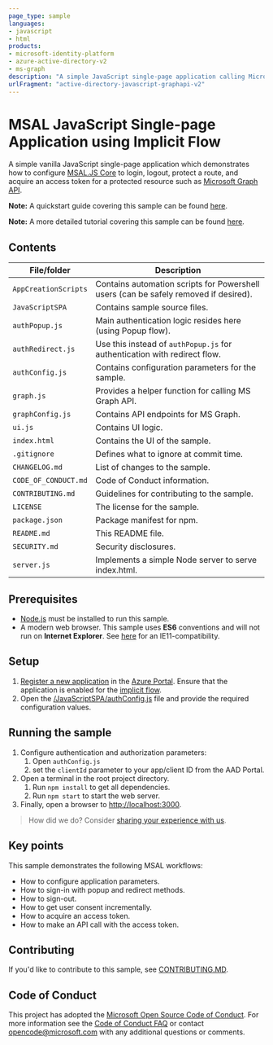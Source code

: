 ```yaml
---
page_type: sample
languages:
- javascript
- html
products:
- microsoft-identity-platform
- azure-active-directory-v2
- ms-graph
description: "A simple JavaScript single-page application calling Microsoft Graph API using msal.js (w/ AAD v2 endpoint)"
urlFragment: "active-directory-javascript-graphapi-v2"
---
```


# MSAL JavaScript Single-page Application using Implicit Flow

A simple vanilla JavaScript single-page application which demonstrates how to configure [MSAL.JS Core](https://www.npmjs.com/package/msal) to login, logout, protect a route, and acquire an access token for a protected resource such as [Microsoft Graph API](https://docs.microsoft.com/en-us/graph/overview).

**Note:** A quickstart guide covering this sample can be found [here](https://docs.microsoft.com/azure/active-directory/develop/quickstart-v2-javascript).

**Note:** A more detailed tutorial covering this sample can be found [here](https://docs.microsoft.com/azure/active-directory/develop/tutorial-v2-javascript-spa).

## Contents

| File/folder       | Description                                |
|-------------------|--------------------------------------------|
| `AppCreationScripts` | Contains automation scripts for Powershell users (can be safely removed if desired). |
| `JavaScriptSPA`   | Contains sample source files.              |
| `authPopup.js`    | Main authentication logic resides here (using Popup flow). |
| `authRedirect.js` | Use this instead of `authPopup.js` for authentication with redirect flow. |
| `authConfig.js`   | Contains configuration parameters for the sample. |
| `graph.js`        | Provides a helper function for calling MS Graph API. |
| `graphConfig.js`  | Contains API endpoints for MS Graph.       |
| `ui.js`           | Contains UI logic.                         |
| `index.html`      |  Contains the UI of the sample.            |
| `.gitignore`      | Defines what to ignore at commit time.     |
| `CHANGELOG.md`    | List of changes to the sample.             |
| `CODE_OF_CONDUCT.md` | Code of Conduct information.            |
| `CONTRIBUTING.md` | Guidelines for contributing to the sample. |
| `LICENSE`         | The license for the sample.                |
| `package.json`    | Package manifest for npm.                  |
| `README.md`       | This README file.                          |
| `SECURITY.md`     | Security disclosures.                      |
| `server.js`       | Implements a simple Node server to serve index.html.  |

## Prerequisites

- [Node.js](https://nodejs.org/en/) must be installed to run this sample.
- A modern web browser. This sample uses **ES6** conventions and will not run on **Internet Explorer**. See [here](https://github.com/AzureAD/microsoft-authentication-library-for-js/tree/dev/samples/msal-core-samples/VanillaJSTestApp/app/ie11-sample) for an IE11-compatibility.

## Setup

1. [Register a new application](https://docs.microsoft.com/azure/active-directory/develop/scenario-spa-app-registration) in the [Azure Portal](https://portal.azure.com). Ensure that the application is enabled for the [implicit flow](https://docs.microsoft.com/azure/active-directory/develop/v2-oauth2-implicit-grant-flow).
2. Open the [/JavaScriptSPA/authConfig.js](./JavaScriptSPA/authConfig.js) file and provide the required configuration values.

## Running the sample

1. Configure authentication and authorization parameters:
   1. Open `authConfig.js`
   2. set the `clientId` parameter to your app/client ID from the AAD Portal.
1. Open a terminal in the root project directory.
   1. Run `npm install` to get all dependencies.
   1. Run `npm start` to start the web server.
1. Finally, open a browser to [http://localhost:3000](http://localhost:3000).

> How did we do? Consider [sharing your experience with us](https://forms.office.com/Pages/ResponsePage.aspx?id=v4j5cvGGr0GRqy180BHbR73pcsbpbxNJuZCMKN0lURpUQktGUlJTSjdEWkYzWjRKTlRTUFNYUDlFViQlQCN0PWcu).

## Key points

This sample demonstrates the following MSAL workflows:

* How to configure application parameters.
* How to sign-in with popup and redirect methods.
* How to sign-out.
* How to get user consent incrementally.
* How to acquire an access token.
* How to make an API call with the access token.

## Contributing

If you'd like to contribute to this sample, see [CONTRIBUTING.MD](./CONTRIBUTING.md).

## Code of Conduct

This project has adopted the [Microsoft Open Source Code of Conduct](https://opensource.microsoft.com/codeofconduct/).
For more information see the [Code of Conduct FAQ](https://opensource.microsoft.com/codeofconduct/faq/) or
contact [opencode@microsoft.com](mailto:opencode@microsoft.com) with any additional questions or comments.

